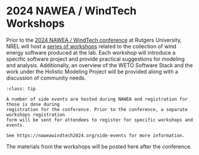 # 2024 NAWEA / WindTech Workshops

Prior to the [2024 NAWEA / WindTech conference](https://naweawindtech2024.org) at
Rutgers University, NREL will host a [series of workshops](https://naweawindtech2024.org/side-events)
related to the collection of wind energy software produced at the lab.
Each workshop will introduce a specific software project and provide practical suggestions
for modeling and analysis.
Additionally, an overview of the WETO Software Stack and the work under the Holistic Modeling
Project will be provided along with a discussion of community needs.

````{admonition} Registration
:class: tip

A number of side events are hosted during NAWEA and registration for those is done during
registration for the conference. Prior to the conference, a separate workshops registration
form will be sent for attendees to register for specific workshops and events.

See https://naweawindtech2024.org/side-events for more information.
````

The materials from the workshops will be posted here after the conference.